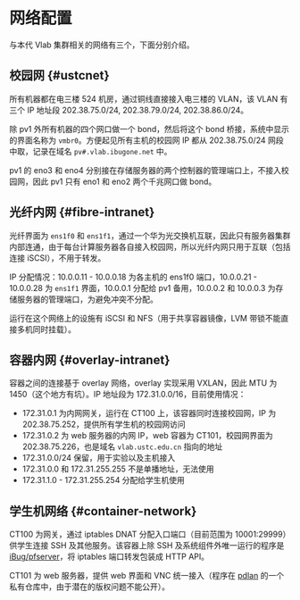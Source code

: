 # 网络配置

与本代 Vlab 集群相关的网络有三个，下面分别介绍。

## 校园网 {#ustcnet}

所有机器都在电三楼 524 机房，通过铜线直接接入电三楼的 VLAN，该 VLAN 有三个 IP 地址段 202.38.75.0/24, 202.38.79.0/24, 202.38.86.0/24。

除 pv1 外所有机器的四个网口做一个 bond，然后将这个 bond 桥接，系统中显示的界面名称为 `vmbr0`。方便起见所有主机的校园网 IP 都从 202.38.75.0/24 网段中取，记录在域名 `pv#.vlab.ibugone.net` 中。

pv1 的 eno3 和 eno4 分别接在存储服务器的两个控制器的管理端口上，不接入校园网，因此 pv1 只有 eno1 和 eno2 两个千兆网口做 bond。

## 光纤内网 {#fibre-intranet}

光纤界面为 `ens1f0` 和 `ens1f1`，通过一个华为光交换机互联，因此只有服务器集群内部连通，由于每台计算服务器各自接入校园网，所以光纤内网只用于互联（包括连接 iSCSI），不用于转发。

IP 分配情况：10.0.0.11 - 10.0.0.18 为各主机的 ens1f0 端口，10.0.0.21 - 10.0.0.28 为 `ens1f1` 界面，10.0.0.1 分配给 pv1 备用，10.0.0.2 和 10.0.0.3 为存储服务器的管理端口，为避免冲突不分配。

运行在这个网络上的设施有 iSCSI 和 NFS（用于共享容器镜像，LVM 带锁不能直接多机同时挂载）。

## 容器内网 {#overlay-intranet}

容器之间的连接基于 overlay 网络，overlay 实现采用 VXLAN，因此 MTU 为 1450（这个地方有坑）。IP 地址段为 172.31.0.0/16，目前使用情况：

- 172.31.0.1 为内网网关，运行在 CT100 上，该容器同时连接校园网，IP 为 202.38.75.252，提供所有学生机的校园网访问
- 172.31.0.2 为 web 服务器的内网 IP，web 容器为 CT101，校园网界面为 202.38.75.226，也是域名 `vlab.ustc.edu.cn` 指向的地址
- 172.31.0.0/24 保留，用于实验以及主机接入
- 172.31.0.0 和 172.31.255.255 不是单播地址，无法使用
- 172.31.1.0 - 172.31.255.254 分配给学生机使用

## 学生机网络 {#container-network}

CT100 为网关，通过 iptables DNAT 分配入口端口（目前范围为 10001:29999）供学生连接 SSH 及其他服务。该容器上除 SSH 及系统组件外唯一运行的程序是 [iBug/pfserver](https://github.com/iBug/pfserver)，将 iptables 端口转发包装成 HTTP API。

CT101 为 web 服务器，提供 web 界面和 VNC 统一接入（程序在 [pdlan](https://github.com/pdlan) 的一个私有仓库中，由于潜在的版权问题不能公开）。
